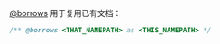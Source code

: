 [@borrows](http://usejsdoc.org/tags-borrows.html) 用于复用已有文档：

```js
/** @borrows <THAT_NAMEPATH> as <THIS_NAMEPATH> */
```
